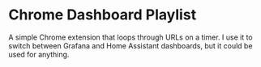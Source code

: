 # Chrome Dashboard Playlist

A simple Chrome extension that loops through URLs on a timer.  I use it to switch between Grafana and Home Assistant dashboards, but it could be used for anything.